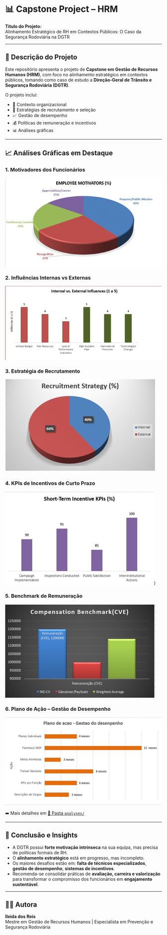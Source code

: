# 📊 Capstone Project – HRM
**Título do Projeto:**  
Alinhamento Estratégico de RH em Contextos Públicos: O Caso da Segurança Rodoviária na DGTR  

---

## 📖 Descrição do Projeto
Este repositório apresenta o projeto de **Capstone em Gestão de Recursos Humanos (HRM)**, com foco no alinhamento estratégico em contextos públicos, tomando como caso de estudo a **Direção-Geral de Trânsito e Segurança Rodoviária (DGTR)**.

O projeto inclui:
- 📂 Contexto organizacional  
- 🎯 Estratégias de recrutamento e seleção  
- 📈 Gestão de desempenho  
- 💰 Políticas de remuneração e incentivos  
- 📊 Análises gráficas  

---

## 📈 Análises Gráficas em Destaque
### 1. Motivadores dos Funcionários
![Gráfico Motivadores](analyses/motivadores.png.jpg)

### 2. Influências Internas vs Externas
![Gráfico Influências](analyses/influencias_internas_vs_externas.png.jpg)

### 3. Estratégia de Recrutamento
![Gráfico Recrutamento](analyses/recrutamento.png.jpg)

### 4. KPIs de Incentivos de Curto Prazo
![Gráfico KPIs](analyses/kpis_incentivos.png.jpg))

### 5. Benchmark de Remuneração
![Gráfico Benchmark](analyses/benchmark_remuneracao.png.jpg)

### 6. Plano de Ação – Gestão de Desempenho
![Gráfico Plano de Ação](analyses/plano_acao_gestao_desempenho.png)

➡️ Mais detalhes em [📂 Pasta `analyses/`](analyses/README.md)

---

## 📌 Conclusão e Insights
- A DGTR possui **forte motivação intrínseca** na sua equipa, mas precisa de políticas formais de RH.  
- O **alinhamento estratégico** está em progresso, mas incompleto.  
- Os maiores desafios estão em: **falta de técnicos especializados**, **gestão de desempenho**, **sistemas de incentivos**.  
- Recomenda-se consolidar práticas de **avaliação, carreira e valorização** para transformar o compromisso dos funcionários em **engajamento sustentável**.  

---

## 👩‍💼 Autora
**Ileida dos Reis**  
Mestre em Gestão de Recursos Humanos | Especialista em Prevenção e Segurança Rodoviária  
